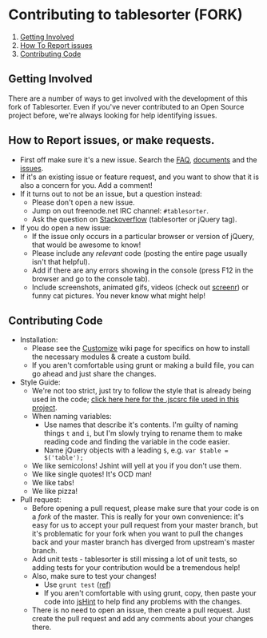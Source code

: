 # Contributing to tablesorter (FORK)

1. [Getting Involved](#getting-involved)
2. [How To Report issues](#how-to-report-issues)
3. [Contributing Code](#contributing-code)

## Getting Involved

There are a number of ways to get involved with the development of this fork of Tablesorter. Even if you've never contributed to an Open Source project before, we're always looking for help identifying issues.

## How to Report issues, or make requests.

* First off make sure it's a new issue. Search the [FAQ](https://github.com/Mottie/tablesorter/wiki/FAQ), [documents](https://mottie.github.io/tablesorter/docs/) and the [issues](https://github.com/Mottie/tablesorter/issues).
* If it's an existing issue or feature request, and you want to show that it is also a concern for you. Add a comment!
* If it turns out to not be an issue, but a question instead:
  * Please don't open a new issue.
  * Jump on out freenode.net IRC channel: `#tablesorter`.
  * Ask the question on [Stackoverflow](https://stackoverflow.com/questions/tagged/tablesorter) (tablesorter or jQuery tag).
* If you do open a new issue:
  * If the issue only occurs in a particular browser or version of jQuery, that would be awesome to know!
  * Please include any *relevant* code (posting the entire page usually isn't that helpful).
  * Add if there are any errors showing in the console (press F12 in the browser and go to the console tab).
  * Include screenshots, animated gifs, videos (check out [screenr](https://www.screenr.com/)) or funny cat pictures. You never know what might help!

## Contributing Code

* Installation:
  * Please see the [Customize](https://github.com/Mottie/tablesorter/wiki/Customize) wiki page for specifics on how to install the necessary modules & create a custom build.
  * If you aren't comfortable using grunt or making a build file, you can go ahead and just share the changes.
* Style Guide:
  * We're not too strict, just try to follow the style that is already being used in the code; [click here here for the .jscsrc file  used in this project](https://github.com/Mottie/tablesorter/blob/master/.jscsrc).
  * When naming variables:
    * Use names that describe it's contents. I'm guilty of naming things `t` and `i`, but I'm slowly trying to rename them to make reading code and finding the variable in the code easier.
    * Name jQuery objects with a leading `$`, e.g. `var $table = $('table');`
  * We like semicolons! Jshint will yell at you if you don't use them.
  * We like single quotes! It's OCD man!
  * We like tabs!
  * We like pizza!
* Pull request:
  * Before opening a pull request, please make sure that your code is on a *fork* of the master. This is really for your own convenience: it's easy for us to accept your pull request from your master branch, but it's problematic for your fork when you want to pull the changes back and your master branch has diverged from upstream's master branch.
  * Add unit tests - tablesorter is still missing a lot of unit tests, so adding tests for your contribution would be a tremendous help!
  * Also, make sure to test your changes!
    * Use `grunt test` ([ref](https://github.com/Mottie/tablesorter/wiki/Customize#testing-a-build))
    * If you aren't comfortable with using grunt, copy, then paste your code into [jsHint](http://jshint.com/) to help find any problems with the changes.
  * There is no need to open an issue, then create a pull request. Just create the pull request and add any comments about your changes there.
